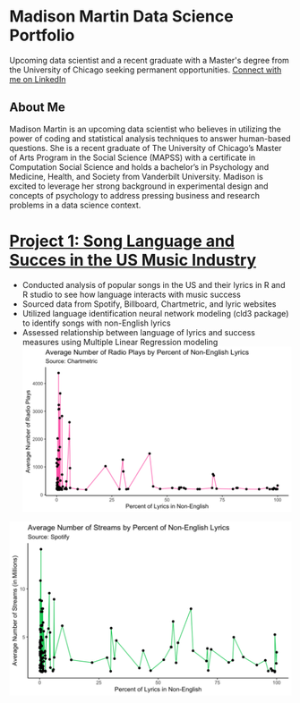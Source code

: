 # Madison Martin Data Science Portfolio 
Upcoming data scientist and a recent graduate with a Master's degree from the University of Chicago seeking permanent opportunities. 
[Connect with me on LinkedIn](https://www.linkedin.com/in/ma-martin/)

## About Me 
Madison Martin is an upcoming data scientist who believes in utilizing the power of coding and statistical analysis techniques to answer human-based questions. She is a recent graduate of The University of Chicago’s Master of Arts Program in the Social Science (MAPSS) with a certificate in Computation Social Science and holds a bachelor’s in Psychology and Medicine, Health, and Society from Vanderbilt University. Madison is excited to leverage her strong background in experimental design and concepts of psychology to address pressing business and research problems in a data science context. 

# [Project 1: Song Language and Succes in the US Music Industry](https://github.com/madison-martin8/song-language-success)
- Conducted analysis of popular songs in the US and their lyrics in R and R studio to see how language interacts with music success
- Sourced data from Spotify, Billboard, Chartmetric, and lyric websites
- Utilized language identification neural network modeling (cld3 package) to identify songs with non-English lyrics
- Assessed relationship between language of lyrics and success measures using Multiple Linear Regression modeling
![](/images/average_radioplays_language.png)

![](/images/average_streams_language.png)
